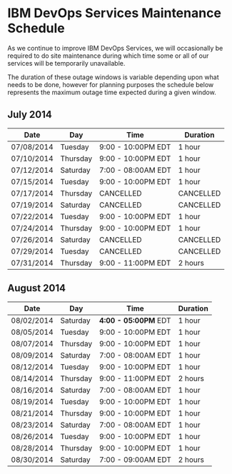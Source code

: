 # IBM DevOps Services Maintenance Schedule

As we continue to improve IBM DevOps Services, we will occasionally be required to do site maintenance during which time some or all of our services will be temporarily unavailable.

The duration of these outage windows is variable depending upon what needs to be done,  however for planning purposes the schedule below represents the maximum outage time expected during a given window.  

## July 2014

| Date       | Day      | Time               | Duration |
|------------|----------|--------------------|----------|
| 07/08/2014 | Tuesday  | 9:00 - 10:00PM EDT | 1 hour   |
| 07/10/2014 | Thursday | 9:00 - 10:00PM EDT | 1 hour   |
| 07/12/2014 | Saturday | 7:00 - 08:00AM EDT | 1 hour   |
| 07/15/2014 | Tuesday  | 9:00 - 10:00PM EDT | 1 hour   |
| 07/17/2014 | Thursday | CANCELLED          |CANCELLED |
| 07/19/2014 | Saturday | CANCELLED          |CANCELLED |
| 07/22/2014 | Tuesday  | 9:00 - 10:00PM EDT | 1 hour   |
| 07/24/2014 | Thursday | 9:00 - 10:00PM EDT | 1 hour   |
| 07/26/2014 | Saturday | CANCELLED | CANCELLED   |
| 07/29/2014 | Tuesday  | CANCELLED | CANCELLED   |
| 07/31/2014 | Thursday | 9:00 - 11:00PM EDT | 2 hours  |

## August 2014

| Date       | Day      | Time                | Duration |
|------------|----------|---------------------|----------|
| 08/02/2014 | Saturday | **4:00 - 05:00PM** EDT | 1 hour   |
| 08/05/2014 | Tuesday  | 9:00 - 10:00PM EDT  | 1 hour   |
| 08/07/2014 | Thursday | 9:00 - 10:00PM EDT  | 1 hour   |
| 08/09/2014 | Saturday | 7:00 - 08:00AM EDT  | 1 hour   |
| 08/12/2014 | Tuesday  | 9:00 - 10:00PM EDT  | 1 hour   |
| 08/14/2014 | Thursday | 9:00 - 11:00PM EDT  | 2 hours  |
| 08/16/2014 | Saturday | 7:00 - 08:00AM EDT  | 1 hour   |
| 08/19/2014 | Tuesday  | 9:00 - 10:00PM EDT  | 1 hour   |
| 08/21/2014 | Thursday | 9:00 - 10:00PM EDT  | 1 hour   |
| 08/23/2014 | Saturday | 7:00 - 08:00AM EDT  | 1 hour   |
| 08/26/2014 | Tuesday  | 9:00 - 10:00PM EDT  | 1 hour   |
| 08/28/2014 | Thursday | 9:00 - 10:00PM EDT  | 1 hour   |
| 08/30/2014 | Saturday | 7:00 - 09:00AM EDT  | 2 hours  |